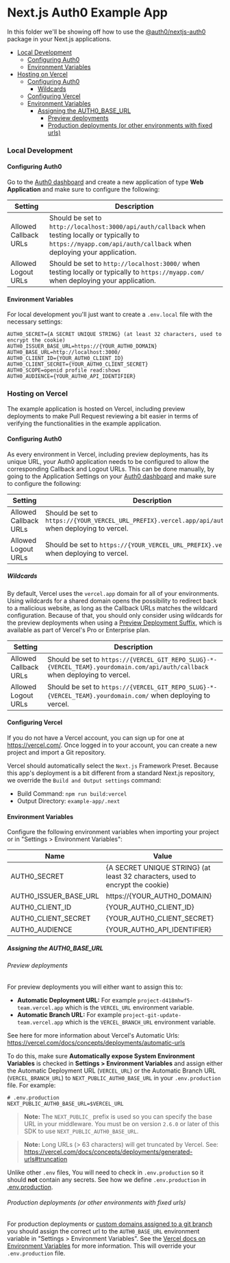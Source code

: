 # Next.js Auth0 Example App

In this folder we'll be showing off how to use the [@auth0/nextjs-auth0](https://www.npmjs.com/package/@auth0/nextjs-auth0) package in your Next.js applications.

- [Local Development](#local-development)
    * [Configuring Auth0](#configuring-auth0)
    * [Environment Variables](#environment-variables)
- [Hosting on Vercel](#hosting-on-vercel)
    * [Configuring Auth0](#configuring-auth0-1)
        + [Wildcards](#wildcards)
    * [Configuring Vercel](#configuring-vercel)
    * [Environment Variables](#environment-variables-1)
        + [Assigning the AUTH0_BASE_URL](#assigning-the-auth0-base-url)
            - [Preview deployments](#preview-deployments)
            - [Production deployments (or other environments with fixed urls)](#production-deployments--or-other-environments-with-fixed-urls-)

### Local Development

#### Configuring Auth0

Go to the [Auth0 dashboard](https://manage.auth0.com/) and create a new application of type **Web Application** and make sure to configure the following:

| Setting               | Description                                                                                                                                                            |
| --------------------- | ---------------------------------------------------------------------------------------------------------------------------------------------------------------------- |
| Allowed Callback URLs | Should be set to `http://localhost:3000/api/auth/callback` when testing locally or typically to `https://myapp.com/api/auth/callback` when deploying your application. |
| Allowed Logout URLs   | Should be set to `http://localhost:3000/` when testing locally or typically to `https://myapp.com/` when deploying your application.                                   |

#### Environment Variables

For local development you'll just want to create a `.env.local` file with the necessary settings:

```
AUTH0_SECRET={A SECRET UNIQUE STRING} (at least 32 characters, used to encrypt the cookie)
AUTH0_ISSUER_BASE_URL=https://{YOUR_AUTH0_DOMAIN}
AUTH0_BASE_URL=http://localhost:3000/
AUTH0_CLIENT_ID={YOUR_AUTH0_CLIENT_ID}
AUTH0_CLIENT_SECRET={YOUR_AUTH0_CLIENT_SECRET}
AUTH0_SCOPE=openid profile read:shows
AUTH0_AUDIENCE={YOUR_AUTH0_API_IDENTIFIER}
```

### Hosting on Vercel

The example application is hosted on Vercel, including preview deployments to make Pull Request reviewing a bit easier in terms of verifying the functionalities in the example application.

#### Configuring Auth0

As every environment in Vercel, including preview deployments, has its unique URL, your Auth0 application needs to be configured to allow the corresponding Callback and Logout URLs.
This can be done manually, by going to the Application Settings on your [Auth0 dashboard](https://manage.auth0.com/) and make sure to configure the following:

| Setting               | Description                                                                                                |
| --------------------- | ---------------------------------------------------------------------------------------------------------- |
| Allowed Callback URLs | Should be set to `https://{YOUR_VERCEL_URL_PREFIX}.vercel.app/api/auth/callback` when deploying to vercel. |
| Allowed Logout URLs   | Should be set to `https://{YOUR_VERCEL_URL_PREFIX}.vercel.app/` when deploying to vercel.                  |

##### Wildcards

By default, Vercel uses the `vercel.app` domain for all of your environments. Using wildcards for a shared domain opens the possibility to redirect back to a malicious website, as long as the Callback URLs matches the wildcard configuration. Because of that, you should only consider using wildcards for the preview deployments when using a [Preview Deployment Suffix](https://vercel.com/docs/concepts/deployments/automatic-urls#preview-deployment-suffix), which is available as part of Vercel's Pro or Enterprise plan.

| Setting               | Description                                                                                                                  |
| --------------------- | ---------------------------------------------------------------------------------------------------------------------------- |
| Allowed Callback URLs | Should be set to `https://{VERCEL_GIT_REPO_SLUG}-*-{VERCEL_TEAM}.yourdomain.com/api/auth/callback` when deploying to vercel. |
| Allowed Logout URLs   | Should be set to `https://{VERCEL_GIT_REPO_SLUG}-*-{VERCEL_TEAM}.yourdomain.com/` when deploying to vercel.                  |

#### Configuring Vercel

If you do not have a Vercel account, you can sign up for one at https://vercel.com/.
Once logged in to your account, you can create a new project and import a Git repository.

Vercel should automatically select the `Next.js` Framework Preset.
Because this app's deployment is a bit different from a standard Next.js repository, we override the `Build and Output settings` command:

- Build Command: `npm run build:vercel`
- Output Directory: `example-app/.next`

#### Environment Variables

Configure the following environment variables when importing your project or in "Settings > Environment Variables":

| Name                  | Value                                                                        |
| --------------------- |------------------------------------------------------------------------------|
| AUTH0_SECRET          | {A SECRET UNIQUE STRING} (at least 32 characters, used to encrypt the cookie) |
| AUTH0_ISSUER_BASE_URL | https://{YOUR_AUTH0_DOMAIN}                                                  |
| AUTH0_CLIENT_ID       | {YOUR_AUTH0_CLIENT_ID}                                                       |
| AUTH0_CLIENT_SECRET   | {YOUR_AUTH0_CLIENT_SECRET}                                                   |
| AUTH0_AUDIENCE        | {YOUR_AUTH0_API_IDENTIFIER}                                                  |

##### Assigning the AUTH0_BASE_URL

###### Preview deployments

For preview deployments you will either want to assign this to:

- **Automatic Deployment URL:** For example `project-d418mhwf5-team.vercel.app` which is the `VERCEL_URL` environment variable.
- **Automatic Branch URL:** For example `project-git-update-team.vercel.app` which is the `VERCEL_BRANCH_URL` environment variable.

See here for more information about Vercel's Automatic Urls: https://vercel.com/docs/concepts/deployments/automatic-urls

To do this, make sure **Automatically expose System Environment Variables** is checked in **Settings > Environment Variables** and assign either the Automatic Deployment URL (`VERCEL_URL`) or the Automatic Branch URL (`VERCEL_BRANCH_URL`) to `NEXT_PUBLIC_AUTH0_BASE_URL` in your `.env.production` file. For example:

```shell
# .env.production
NEXT_PUBLIC_AUTH0_BASE_URL=$VERCEL_URL
```

> <strong>Note:</strong> The `NEXT_PUBLIC_` prefix is used so you can specify the base URL in your middleware. You must be on version `2.6.0` or later of this SDK to use `NEXT_PUBLIC_AUTH0_BASE_URL`.

> <strong>Note:</strong> Long URLs (> 63 characters) will get truncated by Vercel. See: https://vercel.com/docs/concepts/deployments/generated-urls#truncation

Unlike other `.env` files, You will need to check in `.env.production` so it should **not** contain any secrets. See how we define `.env.production` in [.env.production](./.env.production).

###### Production deployments (or other environments with fixed urls)

For production deployments or [custom domains assigned to a git branch](https://vercel.com/docs/custom-domains#assigning-a-domain-to-a-git-branch) you should assign the correct url to the `AUTH0_BASE_URL` environment variable in "Settings > Environment Variables". See the [Vercel docs on Environment Variables](https://vercel.com/docs/environment-variables#preview-environment-variables) for more information. This will override your `.env.production` file.
